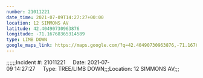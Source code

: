 ```yaml
---
number: 21011221
date_time: 2021-07-09T14:27:27+00:00
location: 12 SIMMONS AV
latitude: 42.40490730963876
longitude: -71.16768365314589
type: LIMB DOWN
google_maps_link: https://maps.google.com/?q=42.40490730963876,-71.16768365314589
---
```


;;;;;;Incident #: 21011221     Date: 2021‐07‐09 14:27:27     Type: TREE/LIMB DOWN;;;Location: 12 SIMMONS AV;;;
